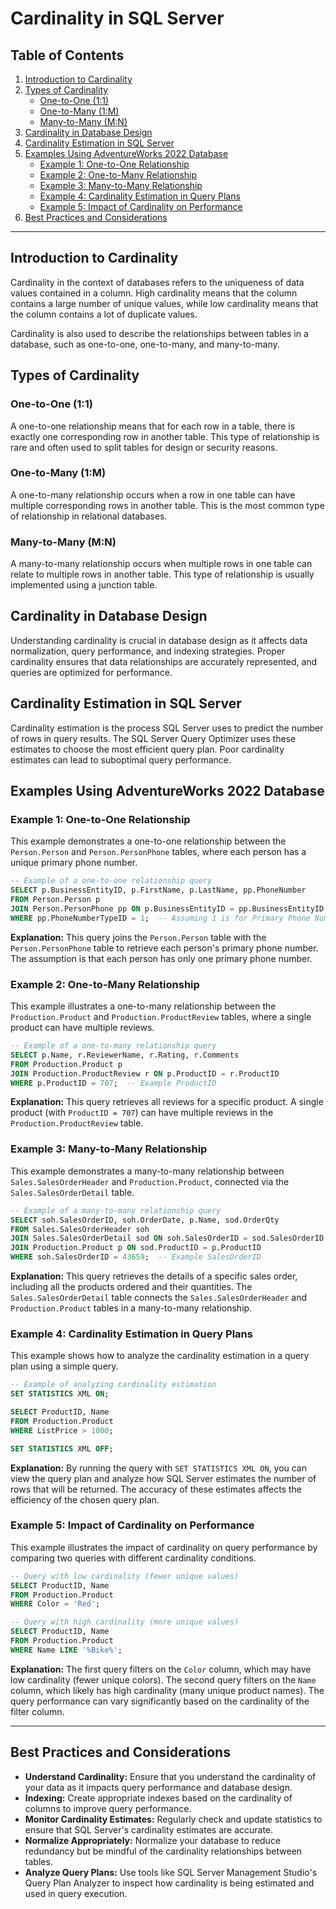 # Cardinality in SQL Server

## Table of Contents
1. [Introduction to Cardinality](#introduction-to-cardinality)
2. [Types of Cardinality](#types-of-cardinality)
   - [One-to-One (1:1)](#one-to-one-11)
   - [One-to-Many (1:M)](#one-to-many-1m)
   - [Many-to-Many (M:N)](#many-to-many-mn)
3. [Cardinality in Database Design](#cardinality-in-database-design)
4. [Cardinality Estimation in SQL Server](#cardinality-estimation-in-sql-server)
5. [Examples Using AdventureWorks 2022 Database](#examples-using-adventureworks-2022-database)
   - [Example 1: One-to-One Relationship](#example-1-one-to-one-relationship)
   - [Example 2: One-to-Many Relationship](#example-2-one-to-many-relationship)
   - [Example 3: Many-to-Many Relationship](#example-3-many-to-many-relationship)
   - [Example 4: Cardinality Estimation in Query Plans](#example-4-cardinality-estimation-in-query-plans)
   - [Example 5: Impact of Cardinality on Performance](#example-5-impact-of-cardinality-on-performance)
6. [Best Practices and Considerations](#best-practices-and-considerations)

---

## Introduction to Cardinality
Cardinality in the context of databases refers to the uniqueness of data values contained in a column. High cardinality means that the column contains a large number of unique values, while low cardinality means that the column contains a lot of duplicate values.

Cardinality is also used to describe the relationships between tables in a database, such as one-to-one, one-to-many, and many-to-many.

## Types of Cardinality

### One-to-One (1:1)
A one-to-one relationship means that for each row in a table, there is exactly one corresponding row in another table. This type of relationship is rare and often used to split tables for design or security reasons.

### One-to-Many (1:M)
A one-to-many relationship occurs when a row in one table can have multiple corresponding rows in another table. This is the most common type of relationship in relational databases.

### Many-to-Many (M:N)
A many-to-many relationship occurs when multiple rows in one table can relate to multiple rows in another table. This type of relationship is usually implemented using a junction table.

## Cardinality in Database Design
Understanding cardinality is crucial in database design as it affects data normalization, query performance, and indexing strategies. Proper cardinality ensures that data relationships are accurately represented, and queries are optimized for performance.

## Cardinality Estimation in SQL Server
Cardinality estimation is the process SQL Server uses to predict the number of rows in query results. The SQL Server Query Optimizer uses these estimates to choose the most efficient query plan. Poor cardinality estimates can lead to suboptimal query performance.

## Examples Using AdventureWorks 2022 Database

### Example 1: One-to-One Relationship
This example demonstrates a one-to-one relationship between the `Person.Person` and `Person.PersonPhone` tables, where each person has a unique primary phone number.

```sql
-- Example of a one-to-one relationship query
SELECT p.BusinessEntityID, p.FirstName, p.LastName, pp.PhoneNumber
FROM Person.Person p
JOIN Person.PersonPhone pp ON p.BusinessEntityID = pp.BusinessEntityID
WHERE pp.PhoneNumberTypeID = 1;  -- Assuming 1 is for Primary Phone Number
```

**Explanation:** This query joins the `Person.Person` table with the `Person.PersonPhone` table to retrieve each person's primary phone number. The assumption is that each person has only one primary phone number.

### Example 2: One-to-Many Relationship
This example illustrates a one-to-many relationship between the `Production.Product` and `Production.ProductReview` tables, where a single product can have multiple reviews.

```sql
-- Example of a one-to-many relationship query
SELECT p.Name, r.ReviewerName, r.Rating, r.Comments
FROM Production.Product p
JOIN Production.ProductReview r ON p.ProductID = r.ProductID
WHERE p.ProductID = 707;  -- Example ProductID
```

**Explanation:** This query retrieves all reviews for a specific product. A single product (with `ProductID = 707`) can have multiple reviews in the `Production.ProductReview` table.

### Example 3: Many-to-Many Relationship
This example demonstrates a many-to-many relationship between `Sales.SalesOrderHeader` and `Production.Product`, connected via the `Sales.SalesOrderDetail` table.

```sql
-- Example of a many-to-many relationship query
SELECT soh.SalesOrderID, soh.OrderDate, p.Name, sod.OrderQty
FROM Sales.SalesOrderHeader soh
JOIN Sales.SalesOrderDetail sod ON soh.SalesOrderID = sod.SalesOrderID
JOIN Production.Product p ON sod.ProductID = p.ProductID
WHERE soh.SalesOrderID = 43659;  -- Example SalesOrderID
```

**Explanation:** This query retrieves the details of a specific sales order, including all the products ordered and their quantities. The `Sales.SalesOrderDetail` table connects the `Sales.SalesOrderHeader` and `Production.Product` tables in a many-to-many relationship.

### Example 4: Cardinality Estimation in Query Plans
This example shows how to analyze the cardinality estimation in a query plan using a simple query.

```sql
-- Example of analyzing cardinality estimation
SET STATISTICS XML ON;

SELECT ProductID, Name
FROM Production.Product
WHERE ListPrice > 1000;

SET STATISTICS XML OFF;
```

**Explanation:** By running the query with `SET STATISTICS XML ON`, you can view the query plan and analyze how SQL Server estimates the number of rows that will be returned. The accuracy of these estimates affects the efficiency of the chosen query plan.

### Example 5: Impact of Cardinality on Performance
This example illustrates the impact of cardinality on query performance by comparing two queries with different cardinality conditions.

```sql
-- Query with low cardinality (fewer unique values)
SELECT ProductID, Name
FROM Production.Product
WHERE Color = 'Red';

-- Query with high cardinality (more unique values)
SELECT ProductID, Name
FROM Production.Product
WHERE Name LIKE '%Bike%';
```

**Explanation:** The first query filters on the `Color` column, which may have low cardinality (fewer unique colors). The second query filters on the `Name` column, which likely has high cardinality (many unique product names). The query performance can vary significantly based on the cardinality of the filter column.

---

## Best Practices and Considerations
- **Understand Cardinality:** Ensure that you understand the cardinality of your data as it impacts query performance and database design.
- **Indexing:** Create appropriate indexes based on the cardinality of columns to improve query performance.
- **Monitor Cardinality Estimates:** Regularly check and update statistics to ensure that SQL Server's cardinality estimates are accurate.
- **Normalize Appropriately:** Normalize your database to reduce redundancy but be mindful of the cardinality relationships between tables.
- **Analyze Query Plans:** Use tools like SQL Server Management Studio's Query Plan Analyzer to inspect how cardinality is being estimated and used in query execution.

